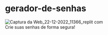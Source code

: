 # gerador-de-senhas
![Captura da Web_22-12-2022_11366_replit com](https://user-images.githubusercontent.com/121211644/209156868-9135470e-d4f1-450a-a1e6-4dbf24aa2497.jpeg)
<br>
Crie suas senhas de forma segura!


